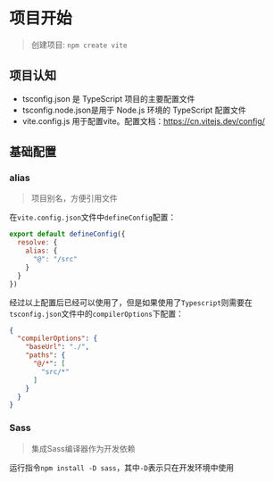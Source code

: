 # 项目开始

> 创建项目: `npm create vite`

## 项目认知

- tsconfig.json 是 TypeScript 项目的主要配置文件
- tsconfig.node.json是用于 Node.js 环境的 TypeScript 配置文件
- vite.config.js 用于配置vite。配置文档：https://cn.vitejs.dev/config/

## 基础配置

### alias
> 项目别名，方便引用文件

在`vite.config.json`文件中`defineConfig`配置：
```js
export default defineConfig({
  resolve: {
    alias: {
      "@": "/src"
    }
  }
})
```
经过以上配置后已经可以使用了，但是如果使用了`Typescript`则需要在`tsconfig.json`文件中的`compilerOptions`下配置：
```json
{
  "compilerOptions": {
    "baseUrl": "./",
    "paths": {
      "@/*": [
        "src/*"
      ]
    }
  }
}
```

### Sass
> 集成Sass编译器作为开发依赖

运行指令`npm install -D sass`，其中`-D`表示只在开发环境中使用




